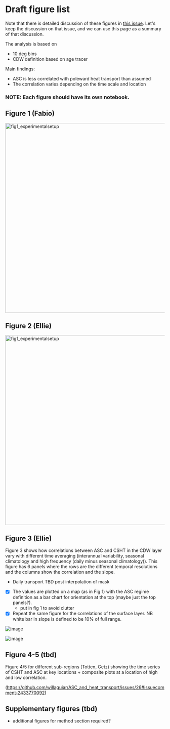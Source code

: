# Draft figure list

Note that there is detailed discussion of these figures in [this issue](https://github.com/willaguiar/ASC_and_heat_transport/issues/26). Let's keep the discussion on that issue, and we can use this page as a summary of that discussion.

The analysis is based on
- 10 deg bins
- CDW definition based on age tracer

Main findings:
- ASC is less correlated with poleward heat transport than assumed
- The correlation varies depending on the time scale and location

### NOTE: Each figure should have its own notebook.

## Figure 1 (Fabio)

<img width="600" alt="fig1_experimentalsetup" src="https://github.com/user-attachments/assets/c3546d06-df0a-4a7e-8959-06b499355e11">


## Figure 2 (Ellie)

<img width="600" alt="fig1_experimentalsetup" src="https://github.com/user-attachments/assets/b0e394e9-70e1-4ce0-b4e5-bcdcb4618a5a">

## Figure 3 (Ellie)

Figure 3 shows how correlations between ASC and CSHT in the CDW layer vary with different time averaging (interannual variability, seasonal climatology and high frequency (daily minus seasonal climatology)). This figure has 6 panels where the rows are the different temporal resolutions and the columns show the correlation and the slope.
* Daily transport TBD post interpolation of mask
* [x] The values are plotted on a map (as in Fig 1) with the ASC regime definition as a bar chart for orientation at the top (maybe just the top panels?).
    * put in fig 1 to avoid clutter
* [x] Repeat the same figure for the correlations of the surface layer.
NB white bar in slope is defined to be 10\% of full range.

![image](https://github.com/user-attachments/assets/764f9e29-1cbf-4e3e-93f4-4140836f070f)

![image](https://github.com/user-attachments/assets/71883137-1f1a-42c4-b922-eca598f04a0f)

## Figure 4-5 (tbd)

Figure 4/5 for different sub-regions (Totten, Getz) showing the time series of CSHT and ASC at key locations + composite plots at a location of high and low correlation.

(https://github.com/willaguiar/ASC_and_heat_transport/issues/26#issuecomment-2433770092)

## Supplementary figures (tbd)

- additional figures for method section required?


